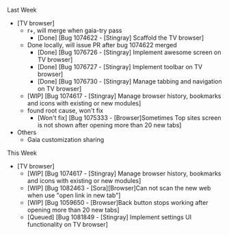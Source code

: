 Last Week

* [TV browser]
  - r+, will merge when gaia-try pass
    - [Done] [Bug 1074622 - [Stingray] Scaffold the TV browser]
  - Done locally, will issue PR after bug 1074622 merged
    - [Done] [Bug 1076726 - [Stingray] Implement awesome screen on TV browser]
    - [Done] [Bug 1076727 - [Stingray] Implement toolbar on TV browser]
    - [Done] [Bug 1076730 - [Stingray] Manage tabbing and navigation on TV browser]
  - [WIP] [Bug 1074617 - [Stingray] Manage browser history, bookmarks and icons with existing or new modules]
  - found root cause, won't fix
    - [Won't fix] [Bug 1075333 - [Browser]Sometimes Top sites screen is not shown after opening more than 20 new tabs]
* Others
  - Gaia customization sharing

This Week

* [TV browser]
  - [WIP] [Bug 1074617 - [Stingray] Manage browser history, bookmarks and icons with existing or new modules]
  - [WIP] [Bug 1082463 - [Sora][Browser]Can not scan the new web when use "open link in new tab"]
  - [WIP] [Bug 1059650 - [Browser]Back button stops working after opening more than 20 new tabs]
  - [Queued] [Bug 1081849 - [Stingray] Implement settings UI functionality on TV browser]
